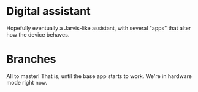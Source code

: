 # Digital assistant

Hopefully eventually a Jarvis-like assistant, with several "apps" that alter
how the device behaves.

# Branches

All to master! That is, until the base app starts to work. We're in hardware
mode right now.

